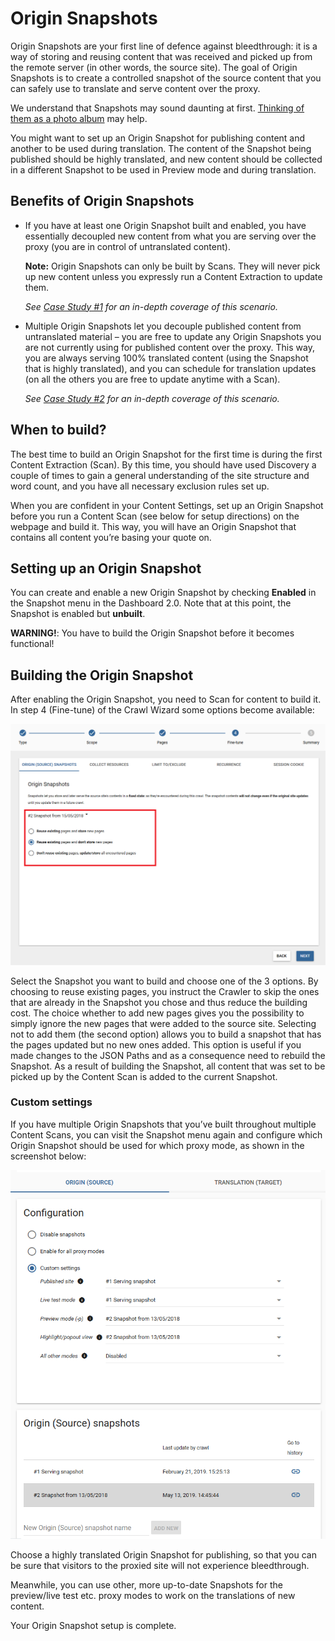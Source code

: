 # Origin Snapshots

Origin Snapshots are your first line of defence against bleedthrough: it is a way of storing and reusing content that was received and picked up from the remote server (in other words, the source site). The goal of Origin Snapshots is to create a controlled snapshot of the source content that you can safely use to translate and serve content over the proxy.

We understand that Snapshots may sound daunting at first. [Thinking of them as a photo album](snapshot_as_photo_album.html) may help.

You might want to set up an Origin Snapshot for publishing content and another to be used during translation. The content of the Snapshot being published should be highly translated, and new content should be collected in a different Snapshot to be used in Preview mode and during translation.

## Benefits of Origin Snapshots

- If you have at least one Origin Snapshot built and enabled, you have essentially decoupled new content from what you are serving over the proxy (you are in control of untranslated content).
  
  **Note:** Origin Snapshots can only be built by Scans. They will never pick up new content unless you expressly run a Content Extraction to update them.
  
  _See [Case Study #1](casestudies.html#case-study-1-freeze-site-before-translation-begins) for an in-depth coverage of this scenario._
  
- Multiple Origin Snapshots let you decouple published content from untranslated material – you are free to update any Origin Snapshots you are not currently using for published content over the proxy. This way, you are always serving 100% translated content (using the Snapshot that is highly translated), and you can schedule for translation updates (on all the others you are free to update anytime with a Scan).
  
  _See [Case Study #2](casestudies.html#case-study-2-decoupling-content-update-from-ingestion-and-publishing) for an in-depth coverage of this scenario._

## When to build?

The best time to build an Origin Snapshot for the first time is during the first Content Extraction (Scan). By this time, you should have used Discovery a couple of times to gain a general understanding of the site structure and word count, and you have all necessary exclusion rules set up.

When you are confident in your Content Settings, set up an Origin Snapshot before you run a Content Scan (see below for setup directions) on the webpage and build it. This way, you will have an Origin Snapshot that contains all content you’re basing your quote on.

## Setting up an Origin Snapshot

You can create and enable a new Origin Snapshot by checking **Enabled** in the Snapshot menu in the Dashboard 2.0. Note that at this point, the Snapshot is enabled but **unbuilt**.

**WARNING!**: You have to build the Origin Snapshot before it becomes functional!

## Building the Origin Snapshot

After enabling the Origin Snapshot, you need to Scan for content to build it. In step 4 (Fine-tune) of the Crawl Wizard some options become available:

![Build Snapshot Screen](/img/dashboard2/scan_dialog_cache_settings.png)

Select the Snapshot you want to build and choose one of the 3 options. By choosing to reuse existing pages, you instruct the Crawler to skip the ones that are already in the Snapshot you chose and thus reduce the building cost. The choice whether to add new pages gives you the possibility to simply ignore the new pages that were added to the source site. Selecting not to add them (the second option) allows you to build a snapshot that has the pages updated but no new ones added. This option is useful if you made changes to the JSON Paths and as a consequence need to rebuild the Snapshot. As a result of building the Snapshot, all content that was set to be picked up by the Content Scan is added to the current Snapshot.

### Custom settings

If you have multiple Origin Snapshots that you’ve built throughout multiple Content Scans, you can visit the Snapshot menu again and configure which Origin Snapshot should be used for which proxy mode, as shown in the screenshot below:

![Custom Origin Snapshot Settings](/img/dashboard2/custom_source_caches.png)

Choose a highly translated Origin Snapshot for publishing, so that you can be sure that visitors to the proxied site will not experience bleedthrough.

Meanwhile, you can use other, more up-to-date Snapshots for the preview/live test etc. proxy modes to work on the translations of new content.

Your Origin Snapshot setup is complete.
